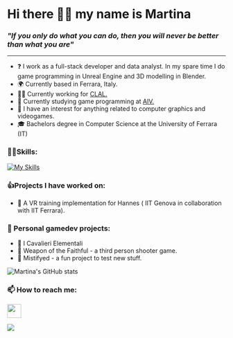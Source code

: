 Hi there 👋😃 my name is Martina
=================================
### *"If you only do what you can do, then you will never be better than what you are"*
------------------------------------------------------------------------------


* ❓ I work as a full-stack developer and data analyst. In my spare time I do game programming in Unreal Engine and 3D modelling in Blender. <br>
* 🌍 Currently based in Ferrara, Italy.
* 👷‍♀️ Currently working for <a href="https://www.clal.it/" target="_blank" rel="noreferrer">CLAL.</a> <br>
* 🌱 Currently studying game programming at <a href="https://www.aiv01.it/" target="_blank" rel="noreferrer">AIV.</a> <br>
* 🔎 I have an interest for anything related to computer graphics and videogames. <br>
* 🎓 Bachelors degree in Computer Science at the University of Ferrara (IT)
  
### 🤹‍♀️Skills:
[![My Skills](https://skillicons.dev/icons?i=c,cs,python,php,mysql)](https://skillicons.dev)

### 👍Projects I have worked on:
* 🦾 A VR training implementation for Hannes ( IIT Genova in collaboration with IIT Ferrara). <br>

### 🔭 Personal gamedev projects: 
* 🏇 I Cavalieri Elementali <br>
* 🌙 Weapon of the Faithful - a third person shooter game. <br>
* 🦊 Mistifyed - a fun project to test new stuff.<br>

![Martina's GitHub stats](https://github-readme-stats.vercel.app/api?username=martinatenani&hide=contribs,prs&theme=radical)
  
### 📫 How to reach me:
  <p align="left"> 
   <a href="https://www.linkedin.com/in/martina-tenani-70aa30223" target="_blank" rel="noreferrer"><img src="https://raw.githubusercontent.com/danielcranney/readme-generator/main/public/icons/socials/linkedin.svg" width="32" height="32" /></a>
  </p>

![](https://komarev.com/ghpvc/?username=martinatenani)
  
